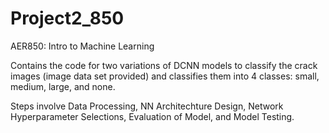 # Project2_850
AER850: Intro to Machine Learning

Contains the code for two variations of DCNN models to classify the crack images (image data set provided) and classifies them into 4 classes: small, medium, large, and none.

Steps involve Data Processing, NN Architechture Design, Network Hyperparameter Selections, Evaluation of Model, and Model Testing.
